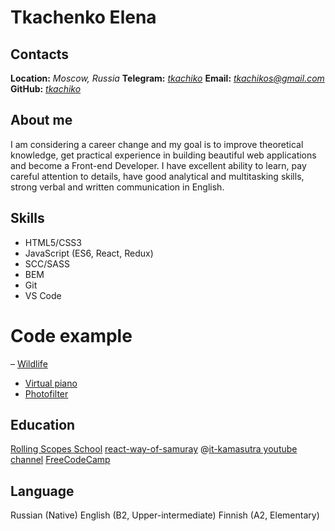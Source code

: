 # Tkachenko Elena

## Contacts
**Location:** *Moscow, Russia*
**Telegram:** *[tkachiko](https://t.me/tkachiko)*
**Email:** *tkachikos@gmail.com*
**GitHub:** *[tkachiko](https://github.com/tkachiko/)*

## About me
I am considering a career change and my goal is to improve theoretical knowledge, get practical experience in building beautiful web applications and become a Front-end Developer. I have excellent ability to learn, pay careful attention to details, have good analytical and multitasking skills, strong verbal and written communication in English.

## Skills
- HTML5/CSS3
- JavaScript (ES6, React, Redux)
- SCC/SASS
- BEM
- Git
- VS Code

# Code example
– [Wildlife](https://tkachiko.github.io/wildlife/)
- [Virtual piano](https://tkachiko.github.io/virtual-piano/)
- [Photofilter](https://tkachiko.github.io/photo-filter/)

## Education
[Rolling Scopes School](https://rs.school)
[react-way-of-samuray](https://www.youtube.com/playlist?list=PLcvhF2Wqh7DNVy1OCUpG3i5lyxyBWhGZ8) @[it-kamasutra youtube channel](https://www.youtube.com/channel/UCTW0FUhT0m-Bqg2trTbSs0g)
[FreeCodeCamp](https://www.freecodecamp.org/)

## Language
Russian (Native)
English (B2, Upper-intermediate)
Finnish (A2, Elementary)

